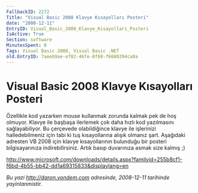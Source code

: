 ```yaml
---
FallbackID: 2272
Title: "Visual Basic 2008 Klavye Kısayolları Posteri"
date: "2008-12-11"
EntryID: Visual_Basic_2008_Klavye_Kisayollari_Posteri
IsActive: True
Section: software
MinutesSpent: 0
Tags: Visual Basic 2008, Visual Basic .NET
old.EntryID: 7aeeb9ae-ef82-46fe-8f68-f6680294ca0a
---
```

# Visual Basic 2008 Klavye Kısayolları Posteri
Özellikle kod yazarken mouse kullanmak zorunda kalmak pek de hoş
olmuyor. Klavye ile başbaşa ilerlemek çok daha hızlı kod yazılmasını
sağlayabiliyor. Bu çerçevede olabildiğince klavye ile işlerinizi
halledebilmeniz için tabi ki tuş kısayollarına alışık olmanız şart.
Aşağıdaki adresten VB 2008 için klavye kısayollarının bulunduğu bir
posteri bilgisayarınıza indirebilirsiniz. Artık basıp duvarınıza asmak
size kalmış ;)

<http://www.microsoft.com/downloads/details.aspx?familyid=255b8cf1-f6bd-4b55-bb42-dd1a69315833&displaylang=en>



*Bu yazi http://daron.yondem.com adresinde, 2008-12-11 tarihinde yayinlanmistir.*
